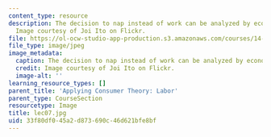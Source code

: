 ```yaml
---
content_type: resource
description: The decision to nap instead of work can be analyzed by economic tools.
  Image courtesy of Joi Ito on Flickr.
file: https://ol-ocw-studio-app-production.s3.amazonaws.com/courses/14-01sc-principles-of-microeconomics-fall-2011/33f80df045a2d873690c46d621bfe8bf_lec07.jpg
file_type: image/jpeg
image_metadata:
  caption: The decision to nap instead of work can be analyzed by economic tools.
  credit: Image courtesy of Joi Ito on Flickr.
  image-alt: ''
learning_resource_types: []
parent_title: 'Applying Consumer Theory: Labor'
parent_type: CourseSection
resourcetype: Image
title: lec07.jpg
uid: 33f80df0-45a2-d873-690c-46d621bfe8bf
---
```

